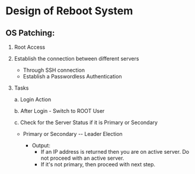 # Design of Reboot System

## OS Patching:

1. Root Access

2. Establish the connection between different servers
    - Through SSH connection
    - Establish a Passwordless Authentication
    
3. Tasks

    a. Login Action
    
    b. After Login - Switch to ROOT User
    
    
    c. Check for the Server Status if it is Primary or Secondary
    
      - Primary or Secondary -- Leader Election
        
        - Output:
            - If an IP address is returned then you are on active server. Do not proceed with an active server.
            - If it's not primary, then proceed with next step.



